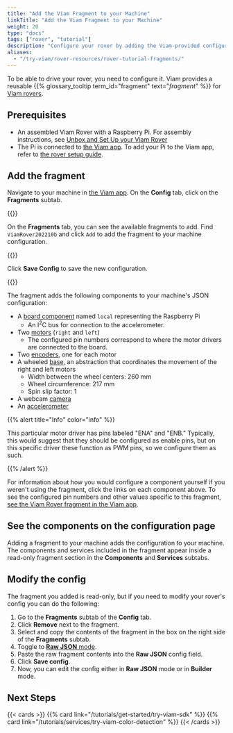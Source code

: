 ```yaml
---
title: "Add the Viam Fragment to your Machine"
linkTitle: "Add the Viam Fragment to your Machine"
weight: 20
type: "docs"
tags: ["rover", "tutorial"]
description: "Configure your rover by adding the Viam-provided configuration fragment to your rover."
aliases:
  - "/try-viam/rover-resources/rover-tutorial-fragments/"
---
```


To be able to drive your rover, you need to configure it.
Viam provides a reusable {{% glossary_tooltip term_id="fragment" text="*fragment*" %}} for [Viam rovers](https://www.viam.com/resources/rover).

## Prerequisites

- An assembled Viam Rover with a Raspberry Pi.
  For assembly instructions, see [Unbox and Set Up your Viam Rover](../rover-tutorial/)
- The Pi is connected to [the Viam app](https://app.viam.com).
  To add your Pi to the Viam app, refer to [the rover setup guide](/get-started/try-viam/rover-resources/rover-tutorial/#connect-to-the-viam-app).

## Add the fragment

Navigate to your machine in [the Viam app](https://app.viam.com/robots).
On the **Config** tab, click on the **Fragments** subtab.

{{<imgproc src="get-started/try-viam/rover-resources/fragments/fragments_tab.png" resize="1200x" alt="Fragments tab inside the Viam app">}}

On the **Fragments** tab, you can see the available fragments to add.
Find `ViamRover202210b` and click `Add` to add the fragment to your machine configuration.

{{<imgproc src="get-started/try-viam/rover-resources/fragments/fragments_list.png" resize="1200x" alt="List of available fragments">}}

Click **Save Config** to save the new configuration.

{{<imgproc src="get-started/try-viam/rover-resources/fragments/fragment_configuration.png" resize="1200x" alt="Fragment configuration">}}

The fragment adds the following components to your machine's JSON configuration:

- A [board component](/components/board/pi/) named `local` representing the Raspberry Pi
  - An I<sup>2</sup>C bus for connection to the accelerometer.
- Two [motors](/components/motor/gpio/) (`right` and `left`)
  - The configured pin numbers correspond to where the motor drivers are connected to the board.
- Two [encoders](/components/encoder/single/), one for each motor
- A wheeled [base](/components/base/), an abstraction that coordinates the movement of the right and left motors
  - Width between the wheel centers: 260 mm
  - Wheel circumference: 217 mm
  - Spin slip factor: 1
- A webcam [camera](/components/camera/webcam/)
- An [accelerometer](/components/movement-sensor/adxl345/)

{{% alert title="Info" color="info" %}}

This particular motor driver has pins labeled "ENA" and "ENB."
Typically, this would suggest that they should be configured as enable pins, but on this specific driver these function as PWM pins, so we configure them as such.

{{% /alert %}}

For information about how you would configure a component yourself if you weren't using the fragment, click the links on each component above.
To see the configured pin numbers and other values specific to this fragment, [see the Viam Rover fragment in the Viam app](https://app.viam.com/fragment?id=3e8e0e1c-f515-4eac-8307-b6c9de7cfb84).

## See the components on the configuration page

Adding a fragment to your machine adds the configuration to your machine.
The components and services included in the fragment appear inside a read-only fragment section in the **Components** and **Services** subtabs.

## Modify the config

The fragment you added is read-only, but if you need to modify your rover's config you can do the following:

1. Go to the **Fragments** subtab of the **Config** tab.
2. Click **Remove** next to the fragment.
3. Select and copy the contents of the fragment in the box on the right side of the **Fragments** subtab.
4. Toggle to [**Raw JSON** mode](/get-started/try-viam/try-viam-tutorial/#raw-json).
5. Paste the raw fragment contents into the **Raw JSON** config field.
6. Click **Save config**.
7. Now, you can edit the config either in **Raw JSON** mode or in **Builder** mode.

## Next Steps

{{< cards >}}
{{% card link="/tutorials/get-started/try-viam-sdk" %}}
{{% card link="/tutorials/services/try-viam-color-detection" %}}
{{< /cards >}}
